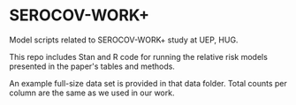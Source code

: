 # SEROCOV-WORK+

Model scripts related to SEROCOV-WORK+ study at UEP, HUG.

This repo includes Stan and R code for running the relative risk models presented in the paper's tables and methods.

An example full-size data set is provided in that data folder. 
Total counts per column are the same as we used in our work.